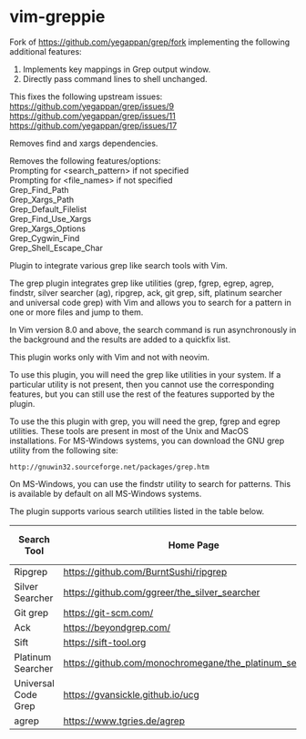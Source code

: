 vim-greppie
===========

Fork of <https://github.com/yegappan/grep/fork> implementing the following
additional features:

1) Implements key mappings in Grep output window.
2) Directly pass command lines to shell unchanged.

This fixes the following upstream issues:
<https://github.com/yegappan/grep/issues/9>
<https://github.com/yegappan/grep/issues/11>
<https://github.com/yegappan/grep/issues/17>

Removes find and xargs dependencies.
    
Removes the following features/options:  
Prompting for \<search_pattern\> if not specified  
Prompting for \<file_names\> if not specified  
Grep\_Find\_Path  
Grep\_Xargs\_Path  
Grep\_Default\_Filelist  
Grep\_Find\_Use\_Xargs  
Grep\_Xargs\_Options  
Grep\_Cygwin\_Find  
Grep\_Shell\_Escape\_Char

Plugin to integrate various grep like search tools with Vim.

The grep plugin integrates grep like utilities (grep, fgrep, egrep, agrep,
findstr, silver searcher (ag), ripgrep, ack, git grep, sift, platinum searcher
and universal code grep) with Vim and allows you to search for a pattern in one
or more files and jump to them.

In Vim version 8.0 and above, the search command is run asynchronously
in the background and the results are added to a quickfix list.

This plugin works only with Vim and not with neovim.

To use this plugin, you will need the grep like utilities in your system.  If a
particular utility is not present, then you cannot use the corresponding
features, but you can still use the rest of the features supported by the
plugin.

To use the this plugin with grep, you will need the grep, fgrep and egrep
utilities. These tools are present in most of the Unix and MacOS installations.
For MS-Windows systems, you can download the GNU grep utility from the following
site:

    http://gnuwin32.sourceforge.net/packages/grep.htm

On MS-Windows, you can use the findstr utility to search for patterns.
This is available by default on all MS-Windows systems.

The plugin supports various search utilities listed in the table below.

Search Tool | Home Page | Grep Plugin Command |
----------- | ----------| --------------------|
Ripgrep | https://github.com/BurntSushi/ripgrep | :Rg
Silver Searcher | https://github.com/ggreer/the_silver_searcher | :Ag
Git grep | https://git-scm.com/ | :Gitgrep
Ack | https://beyondgrep.com/ | :Ack
Sift | https://sift-tool.org | :Sift
Platinum Searcher | https://github.com/monochromegane/the_platinum_searcher | :Ptgrep
Universal Code Grep | https://gvansickle.github.io/ucg | :Ucgrep
agrep | https://www.tgries.de/agrep | :Agrep
